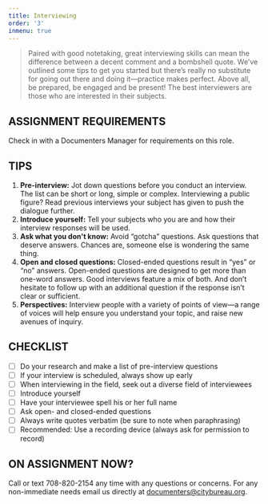 ```yaml
---
title: Interviewing
order: '3'
inmenu: true
---
```

> Paired with good notetaking, great interviewing skills can mean the difference between a decent comment and a bombshell quote. We’ve outlined some tips to get you started but there’s really no substitute for going out there and doing it—practice makes perfect. Above all, be prepared, be engaged and be present! The best interviewers are those who are interested in their subjects.

## ASSIGNMENT REQUIREMENTS

Check in with a Documenters Manager for requirements on this role.

## TIPS

1. **Pre-interview:** Jot down questions before you conduct an interview. The list can be short or long, simple or complex. Interviewing a public figure? Read previous interviews your subject has given to push the dialogue further.
2. **Introduce yourself:** Tell your subjects who you are and how their interview responses will be used.
3. **Ask what you don't know:** Avoid “gotcha” questions. Ask questions that deserve answers. Chances are, someone else is wondering the same thing.
4. **Open and closed questions:** Closed-ended questions result in “yes” or “no” answers. Open-ended questions are designed to get more than one-word answers. Good interviews feature a mix of both. And don’t hesitate to follow up with an additional question if the response isn’t clear or sufficient.
5. **Perspectives:** Interview people with a variety of points of view—a range of voices will help ensure you understand your topic, and raise new avenues of inquiry.

## CHECKLIST

- [ ] Do your research and make a list of pre-interview questions
- [ ] If your interview is scheduled, always show up early
- [ ] When interviewing in the field, seek out a diverse field of interviewees
- [ ] Introduce yourself
- [ ] Have your interviewee spell his or her full name
- [ ] Ask open- and closed-ended questions
- [ ] Always write quotes verbatim (be sure to note when paraphrasing)
- [ ] Recommended: Use a recording device (always ask for permission to record)

## ON ASSIGNMENT NOW?

Call or text 708-820-2154 any time with any questions or concerns. For any non-immediate needs email us directly at documenters@citybureau.org.
